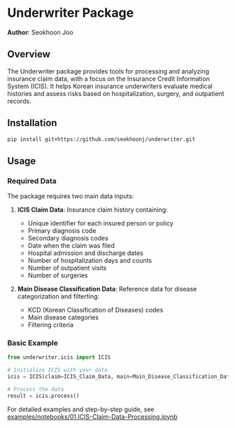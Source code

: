# Underwriter Package

**Author**: Seokhoon Joo

## Overview
The Underwriter package provides tools for processing and analyzing insurance claim data, with a focus on the Insurance Credit Information System (ICIS). It helps Korean insurance underwriters evaluate medical histories and assess risks based on hospitalization, surgery, and outpatient records.

## Installation

```bash
pip install git+https://github.com/seokhoonj/underwriter.git
```

## Usage

### Required Data
The package requires two main data inputs:

1. **ICIS Claim Data**: Insurance claim history containing:
   - Unique identifier for each insured person or policy
   - Primary diagnosis code
   - Secondary diagnosis codes
   - Date when the claim was filed
   - Hospital admission and discharge dates
   - Number of hospitalization days and counts
   - Number of outpatient visits
   - Number of surgeries

2. **Main Disease Classification Data**: Reference data for disease categorization and filterting:
   - KCD (Korean Classification of Diseases) codes
   - Main disease categories
   - Filtering criteria

### Basic Example
```python
from underwriter.icis import ICIS

# Initialize ICIS with your data
icis = ICIS(claim=ICIS_Claim_Data, main=Main_Disease_Classification_Data)

# Process the data
result = icis.process()
```

For detailed examples and step-by-step guide, see [examples/notebooks/01.ICIS-Claim-Data-Processing.ipynb](examples/notebooks/01.ICIS-Claim-Data-Processing.ipynb)
